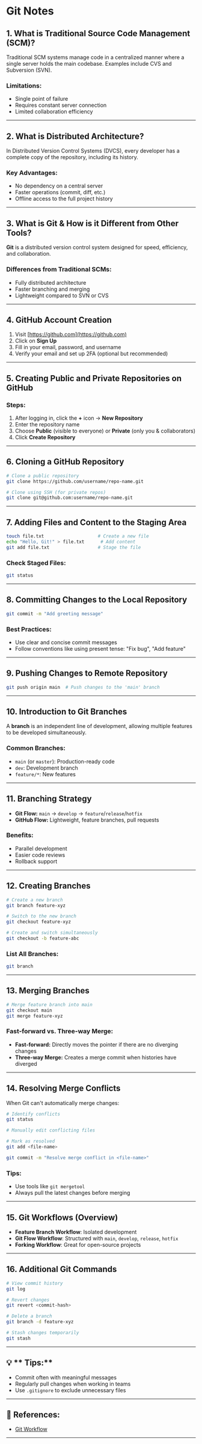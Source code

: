 # Git Notes

## 1. What is Traditional Source Code Management (SCM)?
Traditional SCM systems manage code in a centralized manner where a single server holds the main codebase. Examples include CVS and Subversion (SVN).

### **Limitations:**
- Single point of failure
- Requires constant server connection
- Limited collaboration efficiency

---

## 2. What is Distributed Architecture?
In Distributed Version Control Systems (DVCS), every developer has a complete copy of the repository, including its history.

### **Key Advantages:**
- No dependency on a central server
- Faster operations (commit, diff, etc.)
- Offline access to the full project history

---

## 3. What is Git & How is it Different from Other Tools?
**Git** is a distributed version control system designed for speed, efficiency, and collaboration.

### **Differences from Traditional SCMs:**
- Fully distributed architecture
- Faster branching and merging
- Lightweight compared to SVN or CVS

---

## 4. GitHub Account Creation
1. Visit [https://github.com](https://github.com)
2. Click on **Sign Up**
3. Fill in your email, password, and username
4. Verify your email and set up 2FA (optional but recommended)

---

## 5. Creating Public and Private Repositories on GitHub
### **Steps:**
1. After logging in, click the **+** icon → **New Repository**
2. Enter the repository name
3. Choose **Public** (visible to everyone) or **Private** (only you & collaborators)
4. Click **Create Repository**

---

## 6. Cloning a GitHub Repository
```bash
# Clone a public repository
git clone https://github.com/username/repo-name.git

# Clone using SSH (for private repos)
git clone git@github.com:username/repo-name.git
```

---

## 7. Adding Files and Content to the Staging Area
```bash
touch file.txt                    # Create a new file
echo "Hello, Git!" > file.txt      # Add content
git add file.txt                  # Stage the file
```

### **Check Staged Files:**
```bash
git status
```

---

## 8. Committing Changes to the Local Repository
```bash
git commit -m "Add greeting message"
```

### **Best Practices:**
- Use clear and concise commit messages
- Follow conventions like using present tense: "Fix bug", "Add feature"

---

## 9. Pushing Changes to Remote Repository
```bash
git push origin main  # Push changes to the 'main' branch
```

---

## 10. Introduction to Git Branches
A **branch** is an independent line of development, allowing multiple features to be developed simultaneously.

### **Common Branches:**
- `main` (or `master`): Production-ready code
- `dev`: Development branch
- `feature/*`: New features

---

## 11. Branching Strategy
- **Git Flow:** `main` → `develop` → `feature`/`release`/`hotfix`
- **GitHub Flow:** Lightweight, feature branches, pull requests

### **Benefits:**
- Parallel development
- Easier code reviews
- Rollback support

---

## 12. Creating Branches
```bash
# Create a new branch
git branch feature-xyz

# Switch to the new branch
git checkout feature-xyz

# Create and switch simultaneously
git checkout -b feature-abc
```

### **List All Branches:**
```bash
git branch
```

---

## 13. Merging Branches
```bash
# Merge feature branch into main
git checkout main
git merge feature-xyz
```

### **Fast-forward vs. Three-way Merge:**
- **Fast-forward:** Directly moves the pointer if there are no diverging changes
- **Three-way Merge:** Creates a merge commit when histories have diverged

---

## 14. Resolving Merge Conflicts
When Git can't automatically merge changes:
```bash
# Identify conflicts
git status

# Manually edit conflicting files

# Mark as resolved
git add <file-name>

git commit -m "Resolve merge conflict in <file-name>"
```

### **Tips:**
- Use tools like `git mergetool`
- Always pull the latest changes before merging

---

## 15. Git Workflows (Overview)
- **Feature Branch Workflow**: Isolated development
- **Git Flow Workflow**: Structured with `main`, `develop`, `release`, `hotfix`
- **Forking Workflow**: Great for open-source projects

---

## 16. Additional Git Commands
```bash
# View commit history
git log

# Revert changes
git revert <commit-hash>

# Delete a branch
git branch -d feature-xyz

# Stash changes temporarily
git stash
```

---

## 💡 ** Tips:**
- Commit often with meaningful messages
- Regularly pull changes when working in teams
- Use `.gitignore` to exclude unnecessary files

---

## 🔗 **References:**
- [Git Workflow](https://www.atlassian.com/git/tutorials/comparing-workflows/gitflow-workflow)


---


